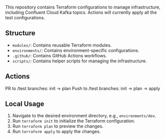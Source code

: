 This repository contains Terraform configurations to manage infrastructure, including Confluent Cloud Kafka topics. 
Actions will currently apply all the test configurations.
## Structure

- `modules/`: Contains reusable Terraform modules.
- `environments/`: Contains environment-specific configurations.
- `.github/`: Contains GitHub Actions workflows.
- `scripts/`: Contains helper scripts for managing the infrastructure.

## Actions
PR to /test branches: init -> plan
Push to /test branches: init -> plan -> apply

## Local Usage

1. Navigate to the desired environment directory, e.g., `environments/dev`.
2. Run `terraform init` to initialize the Terraform configuration.
3. Run `terraform plan` to preview the changes.
4. Run `terraform apply` to apply the changes.

